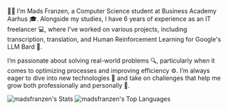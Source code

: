 ## 

<!--
**madsfranzen/madsfranzen** is a ✨ _special_ ✨ repository because its `README.md` (this file) appears on your GitHub profile.

Here are some ideas to get you started:

- 🔭 I’m currently working on ...
- 🌱 I’m currently learning ...
- 👯 I’m looking to collaborate on ...
- 🤔 I’m looking for help with ...
- 💬 Ask me about ...
- 📫 How to reach me: ...
- 😄 Pronouns: ...
- ⚡ Fun fact: ...
-->

👨‍💻 I’m Mads Franzen, a Computer Science student at Business Academy Aarhus 🎓. Alongside my studies, I have 6 years of experience as an IT freelancer 💻, where I’ve worked on various projects, including transcription, translation, and Human Reinforcement Learning for Google's LLM Bard 🤖.

I’m passionate about solving real-world problems 🔍, particularly when it comes to optimizing processes and improving efficiency ⚙️. I’m always eager to dive into new technologies 🚀 and take on challenges that help me grow both professionally and personally 🌱.

![madsfranzen's Stats](https://github-readme-stats.vercel.app/api?username=madsfranzen&theme=dark&show_icons=true&hide_border=true&count_private=true)
![madsfranzen's Top Languages](https://github-readme-stats.vercel.app/api/top-langs/?username=madsfranzen&theme=dark&show_icons=true&hide_border=true&layout=compact)
